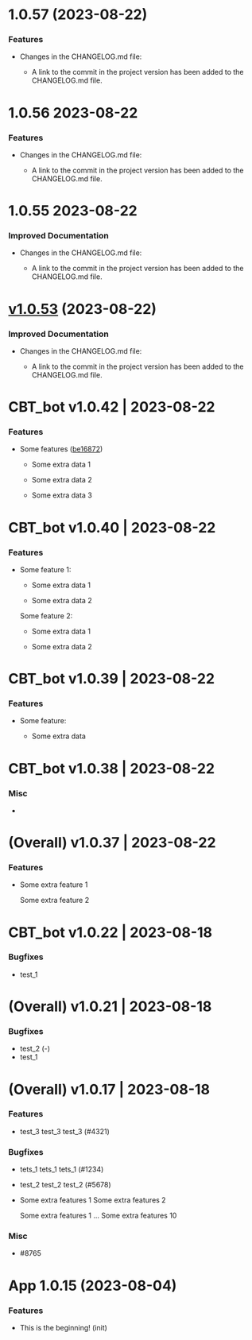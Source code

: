1.0.57 (2023-08-22)
===================

### Features

- Changes in the CHANGELOG.md file:

  - A link to the commit in the project version has been added to the CHANGELOG.md file.


1.0.56 2023-08-22
=================

### Features

- Changes in the CHANGELOG.md file:

  - A link to the commit in the project version has been added to the CHANGELOG.md file.


1.0.55 2023-08-22
=================

### Improved Documentation

- Changes in the CHANGELOG.md file:

  - A link to the commit in the project version has been added to the CHANGELOG.md file.


[v1.0.53](https://github.com/Seal-Pavel/cbt_bot/commit/23aa801de07ff4d6b0dcdc10312290a9a0f91bad) (2023-08-22)
===============

### Improved Documentation

- Changes in the CHANGELOG.md file:

  - A link to the commit in the project version has been added to the CHANGELOG.md file.


CBT_bot v1.0.42 | 2023-08-22
============================

### Features

- Some features ([be16872](https://github.com/Seal-Pavel/cbt_bot/commit/be16872776e6c127d94535a6a6a7b158f410319e))

  - Some extra data 1

  - Some extra data 2

  - Some extra data 3


CBT_bot v1.0.40 | 2023-08-22
============================

### Features

- Some feature 1:

  - Some extra data 1

  - Some extra data 2



  Some feature 2:

  - Some extra data 1

  - Some extra data 2


CBT_bot v1.0.39 | 2023-08-22
============================

### Features

- Some feature:

  - Some extra data


CBT_bot v1.0.38 | 2023-08-22
============================

### Misc

-


(Overall) v1.0.37 | 2023-08-22
==============================

### Features

- Some extra feature 1

  Some extra feature 2


CBT_bot v1.0.22 | 2023-08-18
==============================

### Bugfixes

- test_1


(Overall) v1.0.21 | 2023-08-18
==============================

### Bugfixes

- test_2 (-)
- test_1


(Overall) v1.0.17 | 2023-08-18
==============================

### Features

- test_3 test_3 test_3 (#4321)

### Bugfixes

- tets_1 tets_1 tets_1 (#1234)
- test_2 test_2 test_2 (#5678)
- Some extra features 1
  Some extra features 2

  Some extra features 1
  ...
  Some extra features 10

### Misc

- #8765


# App 1.0.15 (2023-08-04)

### Features

- This is the beginning! (init)

